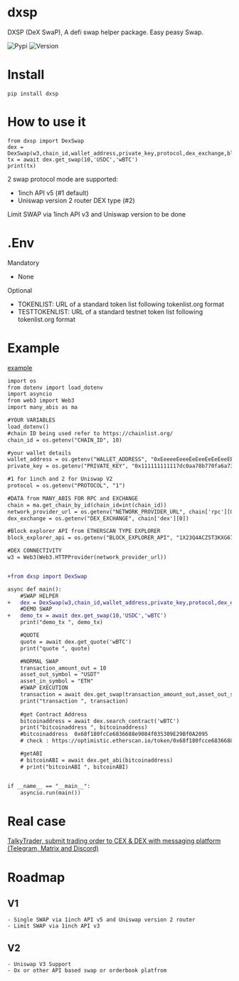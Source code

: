 # dxsp
DXSP (DeX SwaP), A defi swap helper package. 
Easy peasy Swap.

![Pypi](https://img.shields.io/pypi/dm/dxsp)
![Version](https://img.shields.io/pypi/v/dxsp)

# Install
`pip install dxsp`

# How to use it
```
from dxsp import DexSwap
dex = DexSwap(w3,chain_id,wallet_address,private_key,protocol,dex_exchange,block_explorer_api)
tx = await dex.get_swap(10,'USDC','wBTC')
print(tx)
```

2 swap protocol mode are supported:
 - 1inch API v5 (#1 default)
 - Uniswap version 2 router DEX type (#2)

Limit SWAP via 1inch API v3 and Uniswap version to be done

# .Env
Mandatory
 - None

Optional
 - TOKENLIST: URL of a standard token list following tokenlist.org format
 - TESTTOKENLIST: URL of a standard testnet token list following tokenlist.org format

# Example

[example](examples/example.py)
```diff
import os
from dotenv import load_dotenv
import asyncio
from web3 import Web3
import many_abis as ma

#YOUR VARIABLES
load_dotenv()
#chain ID being used refer to https://chainlist.org/
chain_id = os.getenv("CHAIN_ID", 10)

#your wallet details
wallet_address = os.getenv("WALLET_ADDRESS", "0xEeeeeEeeeEeEeeEeEeEeeEEEeeeeEeeeeeeeEEeE")
private_key = os.getenv("PRIVATE_KEY", "0x111111111117dc0aa78b770fa6a738034120c302")

#1 for 1inch and 2 for Uniswap V2
protocol = os.getenv("PROTOCOL", "1")

#DATA from MANY_ABIS FOR RPC and EXCHANGE
chain = ma.get_chain_by_id(chain_id=int(chain_id))
network_provider_url = os.getenv("NETWORK_PROVIDER_URL", chain['rpc'][0])
dex_exchange = os.getenv("DEX_EXCHANGE", chain['dex'][0])

#Block explorer API from ETHERSCAN TYPE EXPLORER
block_explorer_api = os.getenv("BLOCK_EXPLORER_API", "1X23Q4ACZ5T3KXG67WIAH7X8C510F1972TM")

#DEX CONNECTIVITY
w3 = Web3(Web3.HTTPProvider(network_provider_url))


+from dxsp import DexSwap

async def main():
	#SWAP HELPER
+	dex = DexSwap(w3,chain_id,wallet_address,private_key,protocol,dex_exchange,block_explorer_api)
	#DEMO SWAP
+	demo_tx = await dex.get_swap(10,'USDC','wBTC')
	print("demo_tx ", demo_tx)

	#QUOTE
	quote = await dex.get_quote('wBTC')
	print("quote ", quote)

	#NORMAL SWAP
	transaction_amount_out = 10
	asset_out_symbol = "USDT"
	asset_in_symbol = "ETH"
	#SWAP EXECUTION
	transaction = await dex.get_swap(transaction_amount_out,asset_out_symbol,asset_in_symbol)
	print("transaction ", transaction)
	
	#get Contract Address
	bitcoinaddress = await dex.search_contract('wBTC')
	print("bitcoinaddress ", bitcoinaddress)
	#bitcoinaddress  0x68f180fcCe6836688e9084f035309E29Bf0A2095
	# check : https://optimistic.etherscan.io/token/0x68f180fcce6836688e9084f035309e29bf0a2095?a=0x5bb949b4938aaf1b2e97f4871a8968a4abea7c98

	#getABI
	# bitcoinABI = await dex.get_abi(bitcoinaddress)
	# print("bitcoinABI ", bitcoinABI)


if __name__ == "__main__":
    asyncio.run(main())
```

# Real case

[TalkyTrader, submit trading order to CEX & DEX with messaging platform (Telegram, Matrix and Discord)](https://github.com/mraniki/tt)

# Roadmap

## V1
	- Single SWAP via 1inch API v5 and Uniswap version 2 router
	- Limit SWAP via 1inch API v3

## V2 
	- Uniswap V3 Support
	- Ox or other API based swap or orderbook platfrom
